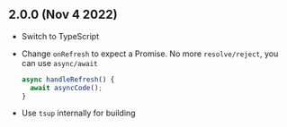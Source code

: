 ## 2.0.0 (Nov 4 2022)

- Switch to TypeScript
- Change `onRefresh` to expect a Promise. No more `resolve/reject`, you can use `async/await`

  ```typescript
  async handleRefresh() {
    await asyncCode();
  }
  ```

- Use `tsup` internally for building
